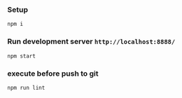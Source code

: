 ### Setup
```
npm i
```

### Run development server `http://localhost:8888/`
```
npm start
```

### execute before push to git
```
npm run lint
```


